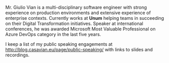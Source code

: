 Mr. Giulio Vian is a multi-disciplinary software engineer with strong experience on production environments and extensive experience of enterprise contexts. Currently works at **Unum** helping teams in succeeding on their Digital Transformation initiatives.
Speaker at international conferences, he was awarded Microsoft Most Valuable Professional on Azure DevOps category in the last five years.

I keep a list of my public speaking engagements at http://blog.casavian.eu/page/public-speaking/ with links to slides and recordings.


<!--
**giuliov/giuliov** is a ✨ _special_ ✨ repository because its `README.md` (this file) appears on your GitHub profile.

Here are some ideas to get you started:

- 🔭 I’m currently working on ...
- 🌱 I’m currently learning ...
- 👯 I’m looking to collaborate on ...
- 🤔 I’m looking for help with ...
- 💬 Ask me about ...
- 📫 How to reach me: ...
- 😄 Pronouns: ...
- ⚡ Fun fact: ...
-->
